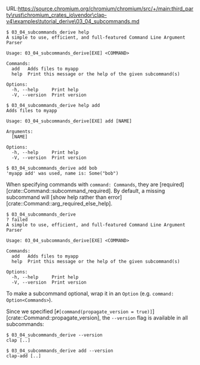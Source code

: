 URL:https://source.chromium.org/chromium/chromium/src/+/main:third_party\rust\chromium_crates_io\vendor\clap-v4\examples\tutorial_derive\03_04_subcommands.md
```console
$ 03_04_subcommands_derive help
A simple to use, efficient, and full-featured Command Line Argument Parser

Usage: 03_04_subcommands_derive[EXE] <COMMAND>

Commands:
  add   Adds files to myapp
  help  Print this message or the help of the given subcommand(s)

Options:
  -h, --help     Print help
  -V, --version  Print version

$ 03_04_subcommands_derive help add
Adds files to myapp

Usage: 03_04_subcommands_derive[EXE] add [NAME]

Arguments:
  [NAME]  

Options:
  -h, --help     Print help
  -V, --version  Print version

$ 03_04_subcommands_derive add bob
'myapp add' was used, name is: Some("bob")

```

When specifying commands with `command: Commands`, they are [required][crate::Command::subcommand_required].
By default, a missing subcommand will [show help rather than error][crate::Command::arg_required_else_help].
```console
$ 03_04_subcommands_derive
? failed
A simple to use, efficient, and full-featured Command Line Argument Parser

Usage: 03_04_subcommands_derive[EXE] <COMMAND>

Commands:
  add   Adds files to myapp
  help  Print this message or the help of the given subcommand(s)

Options:
  -h, --help     Print help
  -V, --version  Print version

```
To make a subcommand optional, wrap it in an `Option` (e.g. `command: Option<Commands>`).

Since we specified [`#[command(propagate_version = true)]`][crate::Command::propagate_version],
the `--version` flag is available in all subcommands:
```console
$ 03_04_subcommands_derive --version
clap [..]

$ 03_04_subcommands_derive add --version
clap-add [..]

```
